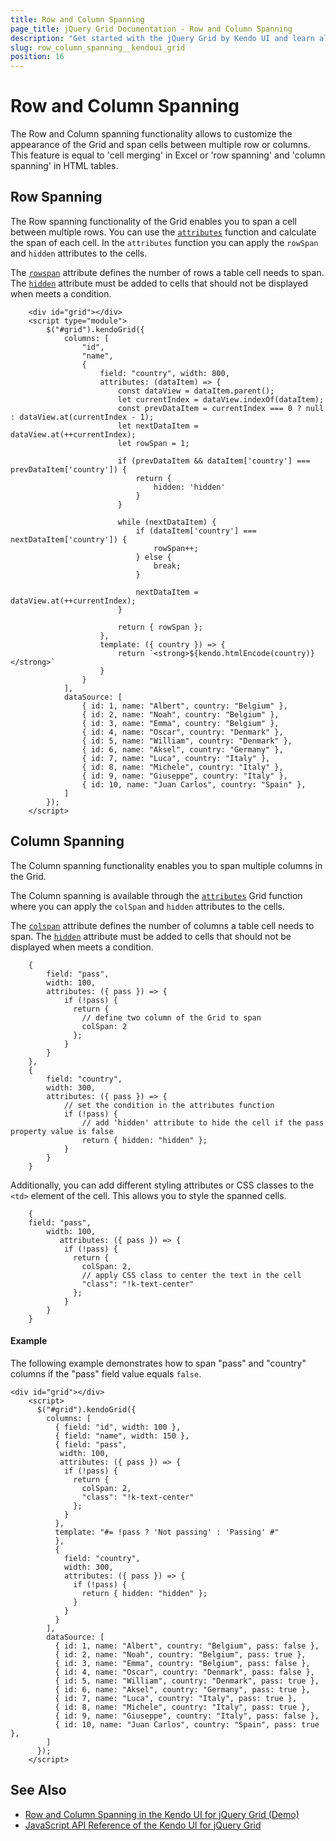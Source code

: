 ```yaml
---
title: Row and Column Spanning
page_title: jQuery Grid Documentation - Row and Column Spanning
description: "Get started with the jQuery Grid by Kendo UI and learn all about the Row and Column Spanning feature."
slug: row_column_spanning__kendoui_grid
position: 16
---
```


# Row and Column Spanning

The Row and Column spanning functionality allows to customize the appearance of the Grid and span cells between multiple row or columns. This feature is equal to 'cell merging' in Excel or 'row spanning' and 'column spanning' in HTML tables.

## Row Spanning

The Row spanning functionality of the Grid enables you to span a cell between multiple rows.
You can use the [`attributes`](/api/javascript/ui/grid/configuration/columns.attributes) function and calculate the span of each cell. In the `attributes` function you can apply the `rowSpan` and `hidden` attributes to the cells.

The [`rowspan`](https://www.w3schools.com/tags/att_rowspan.asp) attribute defines the number of rows a table cell needs to span. 
The [`hidden`](https://www.w3schools.com/tags/att_hidden.asp) attribute must be added to cells that should not be displayed when meets a condition.

```dojo
    <div id="grid"></div>
    <script type="module">
        $("#grid").kendoGrid({
            columns: [
                "id",
                "name",
                {
                    field: "country", width: 800,
                    attributes: (dataItem) => {
                        const dataView = dataItem.parent();
                        let currentIndex = dataView.indexOf(dataItem);
                        const prevDataItem = currentIndex === 0 ? null : dataView.at(currentIndex - 1);
                        let nextDataItem = dataView.at(++currentIndex);
                        let rowSpan = 1;

                        if (prevDataItem && dataItem['country'] === prevDataItem['country']) {
                            return {
                                hidden: 'hidden'
                            }
                        }

                        while (nextDataItem) {
                            if (dataItem['country'] === nextDataItem['country']) {
                                rowSpan++;
                            } else {
                                break;
                            }

                            nextDataItem = dataView.at(++currentIndex);
                        }

                        return { rowSpan };
                    },
                    template: ({ country }) => {
                        return `<strong>${kendo.htmlEncode(country)}</strong>`
                    }
                }
            ],
            dataSource: [
                { id: 1, name: "Albert", country: "Belgium" },
                { id: 2, name: "Noah", country: "Belgium" },
                { id: 3, name: "Emma", country: "Belgium" },
                { id: 4, name: "Oscar", country: "Denmark" },
                { id: 5, name: "William", country: "Denmark" },
                { id: 6, name: "Aksel", country: "Germany" },
                { id: 7, name: "Luca", country: "Italy" },
                { id: 8, name: "Michele", country: "Italy" },
                { id: 9, name: "Giuseppe", country: "Italy" },
                { id: 10, name: "Juan Carlos", country: "Spain" },
            ]
        });
    </script>
```

## Column Spanning

The Column spanning functionality enables you to span multiple columns in the Grid. 

The Column spanning is available through the [`attributes`](/api/javascript/ui/grid/configuration/columns.attributes) Grid function where you can apply the `colSpan` and `hidden` attributes to the cells.

The [`colspan`](https://www.w3schools.com/tags/att_colspan.asp) attribute defines the number of columns a table cell needs to span. 
The [`hidden`](https://www.w3schools.com/tags/att_hidden.asp) attribute must be added to cells that should not be displayed when meets a condition.

```
    { 
        field: "pass", 
        width: 100,
        attributes: ({ pass }) => {
            if (!pass) {
              return {
                // define two column of the Grid to span
                colSpan: 2
              };
            }
        }
    },
    {
        field: "country", 
        width: 300,
        attributes: ({ pass }) => {
            // set the condition in the attributes function
            if (!pass) {
                // add 'hidden' attribute to hide the cell if the pass property value is false
                return { hidden: "hidden" };
            }
        }
    }
```
Additionally, you can add different styling attributes or CSS classes to the `<td>` element of the cell. This allows you to style the spanned cells.

```
    { 
    field: "pass", 
        width: 100,
           attributes: ({ pass }) => {
            if (!pass) {
              return {
                colSpan: 2,
                // apply CSS class to center the text in the cell
                "class": "!k-text-center"
              };
            }
        }
    }
```

#### Example 

The following example demonstrates how to span "pass" and "country" columns if the "pass" field value equals `false`.

```dojo
<div id="grid"></div>
    <script>
      $("#grid").kendoGrid({
        columns: [
          { field: "id", width: 100 },
          { field: "name", width: 150 },
          { field: "pass", 
           width: 100,
           attributes: ({ pass }) => {
            if (!pass) {
              return {
                colSpan: 2,
                "class": "!k-text-center"
              };
            }
          },
          template: "#= !pass ? 'Not passing' : 'Passing' #"
          },
          {
            field: "country", 
            width: 300,
            attributes: ({ pass }) => {
              if (!pass) {
                return { hidden: "hidden" };
              }
            }
          }
        ],
        dataSource: [
          { id: 1, name: "Albert", country: "Belgium", pass: false },
          { id: 2, name: "Noah", country: "Belgium", pass: true },
          { id: 3, name: "Emma", country: "Belgium", pass: false },
          { id: 4, name: "Oscar", country: "Denmark", pass: false },
          { id: 5, name: "William", country: "Denmark", pass: true },
          { id: 6, name: "Aksel", country: "Germany", pass: true },
          { id: 7, name: "Luca", country: "Italy", pass: true },
          { id: 8, name: "Michele", country: "Italy", pass: true },
          { id: 9, name: "Giuseppe", country: "Italy", pass: false },
          { id: 10, name: "Juan Carlos", country: "Spain", pass: true },
        ]
      });
    </script>
```


## See Also

* [Row and Column Spanning in the Kendo UI for jQuery Grid (Demo)](https://demos.telerik.com/kendo-ui/grid/row-column-spanning)
* [JavaScript API Reference of the Kendo UI for jQuery Grid](/api/javascript/ui/grid)

